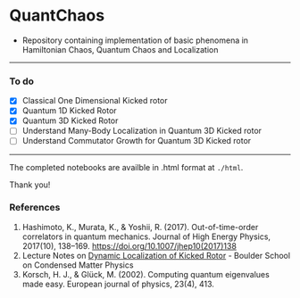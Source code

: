 # QuantChaos

* Repository containing implementation of basic phenomena in Hamiltonian Chaos, Quantum Chaos and Localization
   
---
    
### To do 

- [x] Classical One Dimensional Kicked rotor
- [x] Quantum 1D Kicked Rotor
- [x] Quantum 3D Kicked Rotor
- [ ] Understand Many-Body Localization in Quantum 3D Kicked rotor
- [ ] Understand Commutator Growth for Quantum 3D Kicked rotor
---

The completed notebooks are availble in .html format at `./html`. 

Thank you!

### References

1. Hashimoto, K., Murata, K., & Yoshii, R. (2017). Out-of-time-order correlators in quantum mechanics. Journal of High Energy Physics, 2017(10), 138–169. https://doi.org/10.1007/jhep10(2017)138
2. Lecture Notes on [Dynamic Localization of Kicked Rotor](https://boulderschool.yale.edu/sites/default/files/files/Delande-kicked_rotor_lectures_1_and_2.pdf) - Boulder School on Condensed Matter Physics
3. Korsch, H. J., & Glück, M. (2002). Computing quantum eigenvalues made easy. European journal of physics, 23(4), 413.


